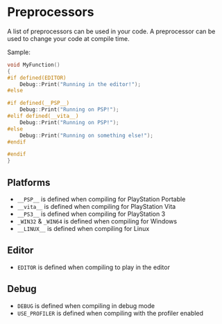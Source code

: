 # Preprocessors

A list of preprocessors can be used in your code.
A preprocessor can be used to change your code at compile time.

Sample:
```cpp
void MyFunction()
{
#if defined(EDITOR)
    Debug::Print("Running in the editor!");
#else

#if defined(__PSP__)
    Debug::Print("Running on PSP!");
#elif defined(__vita__)
    Debug::Print("Running on PSP!");
#else
    Debug::Print("Running on something else!");
#endif

#endif
}
```

## Platforms

- `__PSP__` is defined when compiling for PlayStation Portable
- `__vita__` is defined when compiling for PlayStation Vita
- `__PS3__` is defined when compiling for PlayStation 3
- `_WIN32` & `_WIN64` is defined when compiling for Windows
- `__LINUX__` is defined when compiling for Linux

## Editor

- `EDITOR` is defined when compiling to play in the editor

## Debug

- `DEBUG` is defined when compiling in debug mode
- `USE_PROFILER` is defined when compiling with the profiler enabled